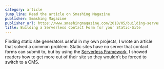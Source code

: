 ```yaml
---
category: article
jump_line: Read the article on Smashing Magazine
publisher: Smashing Magazine
publisher_url: https://www.smashingmagazine.com/2018/05/building-serverless-contact-form-static-website/
title: Building a Serverless Contact Form for your Static-Site
---
```


Finding static site generators useful in my own projects, I wrote an article that solved a common problem. Static sites have no server that contact forms can submit to, but by using the <a href="https://serverless.com" target="_blank" rel="noreferrer">Serverless Framework</a>, I showed readers how to get more out of their site so they wouldn't be forced to switch to a CMS.
